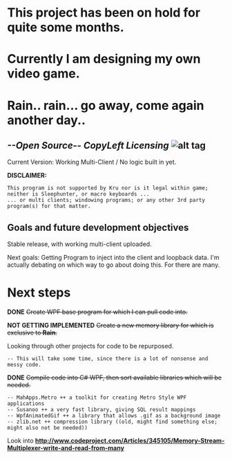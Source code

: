 # This project has been on hold for quite some months. 
# Currently I am designing my own video game.


# Rain.. rain... go away, come again another day..
## *--Open Source-- CopyLeft Licensing*        ![alt tag](https://upload.wikimedia.org/wikipedia/commons/thumb/2/29/Cc-sa.svg/64px-Cc-sa.svg.png)

Current Version: Working Multi-Client / No logic built in yet. 

**DISCLAIMER:** 

    This program is not supported by Kru nor is it legal within game; neither is Sleephunter, or macro keyboards ...
    ... or multi clients; windowing programs; or any other 3rd party program(s) for that matter.

## Goals and future development objectives
Stable release, with working multi-client uploaded. 

Next goals: Getting Program to inject into the client and loopback data. 
    I'm actually debating on which way to go about doing this. For there are many.

# Next steps
**DONE** ~~Create WPF base program for which I can pull code into.~~ 

**NOT GETTING IMPLEMENTED** ~~Create a new memory library for which is exclusive to **Rain**.~~

Looking through other projects for code to be repurposed.

    -- This will take some time, since there is a lot of nonsense and messy code.
    
**DONE** ~~Compile code into C# WPF, then sort available libraries which will be needed.~~

    -- MahApps.Metro ++ a toolkit for creating Metro Style WPF applications
    -- Susanoo ++ a very fast library, giving SQL result mappings
    -- WpfAnimatedGif ++ a library that allows .gif as a background image
    -- zlib.net ++ compression library ((old, might find something else; might also not be needed))
    
Look into **http://www.codeproject.com/Articles/345105/Memory-Stream-Multiplexer-write-and-read-from-many**
